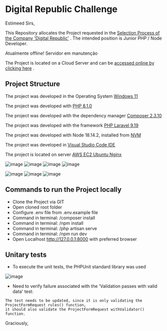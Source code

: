 # Digital Republic Challenge

Estimeed Sirs,

This Repository allocates the Project requested in the [Selection Process of the Company 'Digital Republic'](https://gitlab.com/digitalrepublic/code-challenge) . The intended position is Junior PHP / Node Developer.

Atualmente offline! Servidor em manutenção

The Project is located on a Cloud Server and can be [accessed online by clicking here](http://18.230.20.148/) .

## Project Structure
The project was developed in the Operating System [Windows 11](https://www.microsoft.com/en-us/windows/windows-11?r=1)

The project was developed with [PHP 8.1.0](https://windows.php.net/download#php-8.1)

The project was developed with the dependency manager [Composer 2.3.10](https://getcomposer.org/)

The project was developed with the framework [PHP Laravel 9.19](https://laravel.com/docs/9.x/releases)

The project was developed with Node 18.14.2, installed from [NVM](https://github.com/coreybutler/nvm-windows)

The project was developed in [Visual Studio Code IDE](https://code.visualstudio.com/)

The project is located on server [AWS EC2 Ubuntu Nginx](https://aws.amazon.com/console/)

![image](https://img.shields.io/badge/Windows-017AD7?style=for-the-badge&logo=windows&logoColor=white)
![image](https://img.shields.io/badge/PHP-777BB4?style=for-the-badge&logo=php&logoColor=white)
![image](https://img.shields.io/badge/Laravel-FF2D20?style=for-the-badge&logo=laravel&logoColor=white)
![image](https://img.shields.io/badge/Node.js-43853D?style=for-the-badge&logo=node.js&logoColor=white)

![image](https://img.shields.io/badge/Amazon_AWS-232F3E?style=for-the-badge&logo=amazon-aws&logoColor=white)
![image](https://img.shields.io/badge/Linux-E34F26?style=for-the-badge&logo=linux&logoColor=black)
![image](https://img.shields.io/badge/Nginx-009639?style=for-the-badge&logo=nginx&logoColor=white)

## Commands to run the Project locally
- Clone the Project via GIT
- Open cloned root folder
- Configure .env file from .env.example file
- Command in terminal: /composer install
- Command in terminal: /npm install
- Command in terminal: /php artisan serve
- Command in terminal: /npm run dev
- Open Localhost http://127.0.0.1:8000 with preferred browser

## Unitary tests
- To execute the unit tests, the PHPUnit standard library was used

![image](http://01-unit-test-digital-republic.s3-website-sa-east-1.amazonaws.com/)

- Need to verify failure associated with the 'Validation passes with valid data' test:
```
The test needs to be updated, since it is only validating the ProjectFormRequest rules() function,
it should also validate the ProjectFormRequest withValidator() function.
```

Graciously,
